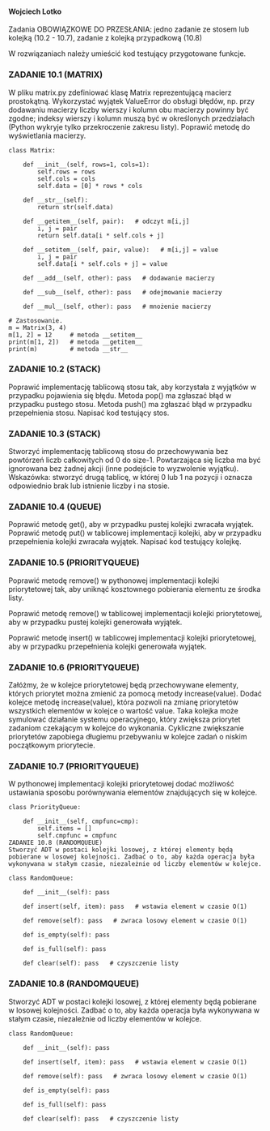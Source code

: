 #### Wojciech Lotko

Zadania
OBOWIĄZKOWE DO PRZESŁANIA: jedno zadanie ze stosem lub kolejką (10.2 - 10.7), zadanie z kolejką przypadkową (10.8)

W rozwiązaniach należy umieścić kod testujący przygotowane funkcje.

### ZADANIE 10.1 (MATRIX)
W pliku matrix.py zdefiniować klasę Matrix reprezentującą macierz prostokątną. Wykorzystać wyjątek ValueError do obsługi błędów, np. przy dodawaniu macierzy liczby wierszy i kolumn obu macierzy powinny być zgodne; indeksy wierszy i kolumn muszą być w określonych przedziałach (Python wykryje tylko przekroczenie zakresu listy). Poprawić metodę do wyświetlania macierzy.
```
class Matrix:

    def __init__(self, rows=1, cols=1):
        self.rows = rows
        self.cols = cols
        self.data = [0] * rows * cols

    def __str__(self):
        return str(self.data)

    def __getitem__(self, pair):   # odczyt m[i,j]
        i, j = pair
        return self.data[i * self.cols + j]

    def __setitem__(self, pair, value):   # m[i,j] = value
        i, j = pair
        self.data[i * self.cols + j] = value

    def __add__(self, other): pass   # dodawanie macierzy

    def __sub__(self, other): pass   # odejmowanie macierzy

    def __mul__(self, other): pass   # mnożenie macierzy

# Zastosowanie.
m = Matrix(3, 4)
m[1, 2] = 12     # metoda __setitem__
print(m[1, 2])   # metoda __getitem__
print(m)         # metoda __str__
```
### ZADANIE 10.2 (STACK)
Poprawić implementację tablicową stosu tak, aby korzystała z wyjątków w przypadku pojawienia się błędu. Metoda pop() ma zgłaszać błąd w przypadku pustego stosu. Metoda push() ma zgłaszać błąd w przypadku przepełnienia stosu. Napisać kod testujący stos.

### ZADANIE 10.3 (STACK)
Stworzyć implementację tablicową stosu do przechowywania bez powtórzeń liczb całkowitych od 0 do size-1. Powtarzająca się liczba ma być ignorowana bez żadnej akcji (inne podejście to wyzwolenie wyjątku). Wskazówka: stworzyć drugą tablicę, w której 0 lub 1 na pozycji i oznacza odpowiednio brak lub istnienie liczby i na stosie.

### ZADANIE 10.4 (QUEUE)
Poprawić metodę get(), aby w przypadku pustej kolejki zwracała wyjątek. Poprawić metodę put() w tablicowej implementacji kolejki, aby w przypadku przepełnienia kolejki zwracała wyjątek. Napisać kod testujący kolejkę.

### ZADANIE 10.5 (PRIORITYQUEUE)
Poprawić metodę remove() w pythonowej implementacji kolejki priorytetowej tak, aby uniknąć kosztownego pobierania elementu ze środka listy.

Poprawić metodę remove() w tablicowej implementacji kolejki priorytetowej, aby w przypadku pustej kolejki generowała wyjątek.

Poprawić metodę insert() w tablicowej implementacji kolejki priorytetowej, aby w przypadku przepełnienia kolejki generowała wyjątek.

### ZADANIE 10.6 (PRIORITYQUEUE)
Załóżmy, że w kolejce priorytetowej będą przechowywane elementy, których priorytet można zmienić za pomocą metody increase(value). Dodać kolejce metodę increase(value), która pozwoli na zmianę priorytetów wszystkich elementów w kolejce o wartość value. Taka kolejka może symulować działanie systemu operacyjnego, który zwiększa priorytet zadaniom czekającym w kolejce do wykonania. Cykliczne zwiększanie priorytetów zapobiega długiemu przebywaniu w kolejce zadań o niskim początkowym priorytecie.

### ZADANIE 10.7 (PRIORITYQUEUE)
W pythonowej implementacji kolejki priorytetowej dodać możliwość ustawiania sposobu porównywania elementów znajdujących się w kolejce.
```
class PriorityQueue:

    def __init__(self, cmpfunc=cmp):
        self.items = []
        self.cmpfunc = cmpfunc
ZADANIE 10.8 (RANDOMQUEUE)
Stworzyć ADT w postaci kolejki losowej, z której elementy będą pobierane w losowej kolejności. Zadbać o to, aby każda operacja była wykonywana w stałym czasie, niezależnie od liczby elementów w kolejce.

class RandomQueue:

    def __init__(self): pass

    def insert(self, item): pass   # wstawia element w czasie O(1)

    def remove(self): pass   # zwraca losowy element w czasie O(1)

    def is_empty(self): pass

    def is_full(self): pass

    def clear(self): pass   # czyszczenie listy
```

### ZADANIE 10.8 (RANDOMQUEUE)
Stworzyć ADT w postaci kolejki losowej, z której elementy będą pobierane w losowej kolejności. Zadbać o to, aby każda operacja była wykonywana w stałym czasie, niezależnie od liczby elementów w kolejce.
```
class RandomQueue:

    def __init__(self): pass

    def insert(self, item): pass   # wstawia element w czasie O(1)

    def remove(self): pass   # zwraca losowy element w czasie O(1)

    def is_empty(self): pass

    def is_full(self): pass

    def clear(self): pass   # czyszczenie listy
```